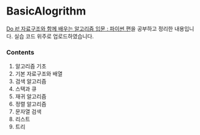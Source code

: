 # BasicAlogrithm

[Do it! 자료구조와 함께 배우는 알고리즘 입문 : 파이썬 편](http://www.yes24.com/Product/Goods/91219874)을 공부하고 정리한 내용입니다. 실습 코드 위주로 업로드하였습니다.

### Contents
1. 알고리즘 기초
2. 기본 자료구조와 배열
3. 검색 알고리즘
4. 스택과 큐
5. 재귀 알고리즘
6. 정렬 알고리즘
7. 문자열 검색
8. 리스트
9. 트리